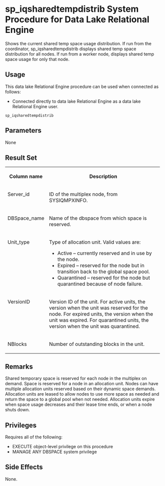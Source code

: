 <!-- loioa23b73a584f2101597cbaf0fec393cb7 -->

# sp\_iqsharedtempdistrib System Procedure for Data Lake Relational Engine

Shows the current shared temp space usage distribution. If run from the coordinator, sp\_iqsharedtempdistrib displays shared temp space distribution for all nodes. If run from a worker node, displays shared temp space usage for only that node.



<a name="loioa23b73a584f2101597cbaf0fec393cb7__section_umy_gqn_14b"/>

## Usage

This data lake Relational Engine procedure can be used when connected as follows:

-   Connected directly to data lake Relational Engine as a data lake Relational Engine user.



```
sp_iqsharedtempdistrib
```



<a name="loioa23b73a584f2101597cbaf0fec393cb7__section_dck_dqz_kbc"/>

## Parameters

None



## Result Set


<table>
<tr>
<th valign="top">

Column name

</th>
<th valign="top">

Description

</th>
</tr>
<tr>
<td valign="top">

Server\_id

</td>
<td valign="top">

ID of the multiplex node, from SYSIQMPXINFO.

</td>
</tr>
<tr>
<td valign="top">

DBSpace\_name

</td>
<td valign="top">

Name of the dbspace from which space is reserved.

</td>
</tr>
<tr>
<td valign="top">

Unit\_type

</td>
<td valign="top">

Type of allocation unit. Valid values are:

-   Active – currently reserved and in use by the node.
-   Expired – reserved for the node but in transition back to the global space pool.
-   Quarantined – reserved for the node but quarantined because of node failure.



</td>
</tr>
<tr>
<td valign="top">

VersionID

</td>
<td valign="top">

Version ID of the unit. For active units, the version when the unit was reserved for the node. For expired units, the version when the unit was expired. For quarantined units, the version when the unit was quarantined.

</td>
</tr>
<tr>
<td valign="top">

NBlocks

</td>
<td valign="top">

Number of outstanding blocks in the unit.

</td>
</tr>
</table>



<a name="loioa23b73a584f2101597cbaf0fec393cb7__section_h41_jd4_nbb"/>

## Remarks

Shared temporary space is reserved for each node in the multiplex on demand. Space is reserved for a node in an allocation unit. Nodes can have multiple allocation units reserved based on their dynamic space demands. Allocation units are leased to allow nodes to use more space as needed and return the space to a global pool when not needed. Allocation units expire when space usage decreases and their lease time ends, or when a node shuts down.



<a name="loioa23b73a584f2101597cbaf0fec393cb7__section_lbf_gm5_xxb"/>

## Privileges

Requires all of the following:

-   EXECUTE object-level privilege on this procedure
-   MANAGE ANY DBSPACE system privilege



## Side Effects

None.

